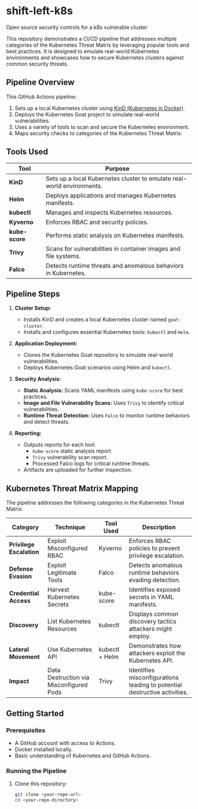 # shift-left-k8s
Open source security controls for a k8s vulnerable cluster

This repository demonstrates a CI/CD pipeline that addresses multiple categories of the Kubernetes Threat Matrix by leveraging popular tools and best practices. It is designed to emulate real-world Kubernetes environments and showcases how to secure Kubernetes clusters against common security threats.

## Pipeline Overview

This GitHub Actions pipeline:

1. Sets up a local Kubernetes cluster using [KinD (Kubernetes in Docker)](https://kind.sigs.k8s.io/).
2. Deploys the Kubernetes Goat project to simulate real-world vulnerabilities.
3. Uses a variety of tools to scan and secure the Kubernetes environment.
4. Maps security checks to categories of the Kubernetes Threat Matrix.

## Tools Used

| Tool         | Purpose                                                                 |
|--------------|-------------------------------------------------------------------------|
| **KinD**     | Sets up a local Kubernetes cluster to emulate real-world environments. |
| **Helm**     | Deploys applications and manages Kubernetes manifests.                 |
| **kubectl**  | Manages and inspects Kubernetes resources.                             |
| **Kyverno**  | Enforces RBAC and security policies.                                   |
| **kube-score** | Performs static analysis on Kubernetes manifests.                     |
| **Trivy**    | Scans for vulnerabilities in container images and file systems.        |
| **Falco**    | Detects runtime threats and anomalous behaviors in Kubernetes.         |

## Pipeline Steps

1. **Cluster Setup:**
   - Installs KinD and creates a local Kubernetes cluster named `goat-cluster`.
   - Installs and configures essential Kubernetes tools: `kubectl` and `Helm`.

2. **Application Deployment:**
   - Clones the Kubernetes Goat repository to simulate real-world vulnerabilities.
   - Deploys Kubernetes Goat scenarios using Helm and `kubectl`.

3. **Security Analysis:**
   - **Static Analysis:** Scans YAML manifests using `kube-score` for best practices.
   - **Image and File Vulnerability Scans:** Uses `Trivy` to identify critical vulnerabilities.
   - **Runtime Threat Detection:** Uses `Falco` to monitor runtime behaviors and detect threats.

4. **Reporting:**
   - Outputs reports for each tool:
     - `kube-score` static analysis report.
     - `Trivy` vulnerability scan report.
     - Processed Falco logs for critical runtime threats.
   - Artifacts are uploaded for further inspection.

## Kubernetes Threat Matrix Mapping

The pipeline addresses the following categories in the Kubernetes Threat Matrix:

| Category               | Technique                           | Tool Used          | Description                                                             |
|------------------------|-------------------------------------|--------------------|-------------------------------------------------------------------------|
| **Privilege Escalation**| Exploit Misconfigured RBAC        | Kyverno            | Enforces RBAC policies to prevent privilege escalation.                 |
| **Defense Evasion**     | Exploit Legitimate Tools          | Falco              | Detects anomalous runtime behaviors evading detection.                  |
| **Credential Access**   | Harvest Kubernetes Secrets        | kube-score         | Identifies exposed secrets in YAML manifests.                           |
| **Discovery**           | List Kubernetes Resources         | kubectl            | Displays common discovery tactics attackers might employ.               |
| **Lateral Movement**    | Use Kubernetes API                | kubectl + Helm     | Demonstrates how attackers exploit the Kubernetes API.                  |
| **Impact**              | Data Destruction via Misconfigured Pods | Trivy       | Identifies misconfigurations leading to potential destructive activities.|

## Getting Started

### Prerequisites

- A GitHub account with access to Actions.
- Docker installed locally.
- Basic understanding of Kubernetes and GitHub Actions.

### Running the Pipeline

1. Clone this repository:
   ```bash
   git clone <your-repo-url>
   cd <your-repo-directory>
